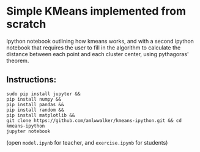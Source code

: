 # Simple KMeans implemented from scratch

Ipython notebook outlining how kmeans works, and with a second ipython notebook that requires the user to fill in the algorithm to calculate the distance between each point and each cluster center, using pythagoras' theorem.



## Instructions:


```
sudo pip install jupyter &&
pip install numpy &&
pip install pandas &&
pip install random &&
pip install matplotlib &&
git clone https://github.com/amlwwalker/kmeans-ipython.git && cd kmeans-ipython
jupyter notebook
```
(open `model.ipynb` for teacher, and `exercise.ipynb` for students)
